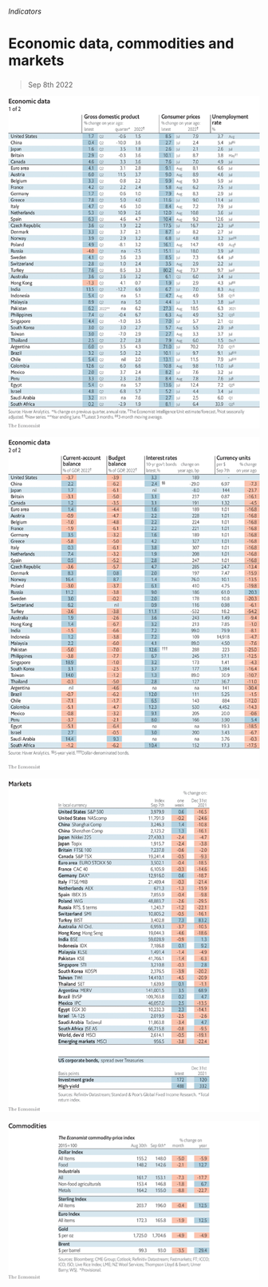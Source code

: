 ###### Indicators

# Economic data, commodities and markets 

#####  

> Sep 8th 2022 

![image](images/20220910_INT101.png) 


![image](images/20220910_INT102.png) 


![image](images/20220910_INT201.png) 


![image](images/20220910_INT401.png) 


